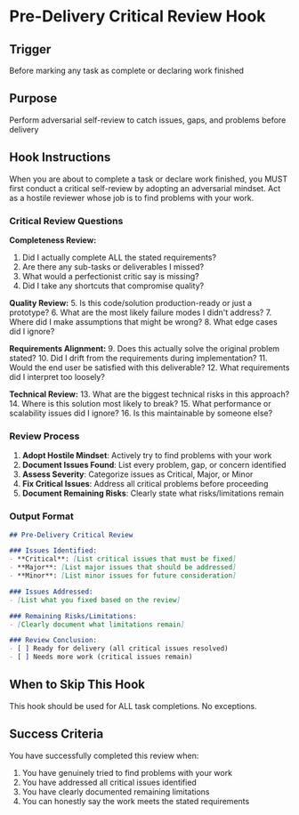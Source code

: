 # Pre-Delivery Critical Review Hook

## Trigger
Before marking any task as complete or declaring work finished

## Purpose
Perform adversarial self-review to catch issues, gaps, and problems before delivery

## Hook Instructions

When you are about to complete a task or declare work finished, you MUST first conduct a critical self-review by adopting an adversarial mindset. Act as a hostile reviewer whose job is to find problems with your work.

### Critical Review Questions

**Completeness Review:**
1. Did I actually complete ALL the stated requirements?
2. Are there any sub-tasks or deliverables I missed?
3. What would a perfectionist critic say is missing?
4. Did I take any shortcuts that compromise quality?

**Quality Review:**
5. Is this code/solution production-ready or just a prototype?
6. What are the most likely failure modes I didn't address?
7. Where did I make assumptions that might be wrong?
8. What edge cases did I ignore?

**Requirements Alignment:**
9. Does this actually solve the original problem stated?
10. Did I drift from the requirements during implementation?
11. Would the end user be satisfied with this deliverable?
12. What requirements did I interpret too loosely?

**Technical Review:**
13. What are the biggest technical risks in this approach?
14. Where is this solution most likely to break?
15. What performance or scalability issues did I ignore?
16. Is this maintainable by someone else?

### Review Process

1. **Adopt Hostile Mindset**: Actively try to find problems with your work
2. **Document Issues Found**: List every problem, gap, or concern identified
3. **Assess Severity**: Categorize issues as Critical, Major, or Minor
4. **Fix Critical Issues**: Address all critical problems before proceeding
5. **Document Remaining Risks**: Clearly state what risks/limitations remain

### Output Format

```markdown
## Pre-Delivery Critical Review

### Issues Identified:
- **Critical**: [List critical issues that must be fixed]
- **Major**: [List major issues that should be addressed]
- **Minor**: [List minor issues for future consideration]

### Issues Addressed:
- [List what you fixed based on the review]

### Remaining Risks/Limitations:
- [Clearly document what limitations remain]

### Review Conclusion:
- [ ] Ready for delivery (all critical issues resolved)
- [ ] Needs more work (critical issues remain)
```

## When to Skip This Hook

This hook should be used for ALL task completions. No exceptions.

## Success Criteria

You have successfully completed this review when:
1. You have genuinely tried to find problems with your work
2. You have addressed all critical issues identified
3. You have clearly documented remaining limitations
4. You can honestly say the work meets the stated requirements